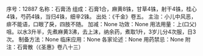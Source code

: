 序号：12887
名称：石膏汤
组成：石膏1合，麻黄8铢，甘草4铢，射干4铢，桂心4铢，芍药4铢，当归4铢，细辛2铢。
出处：《千金》卷五。
主治：小儿中风恶，痱不能语，口眼了戾，四肢不随。
加减：None
功效：None
用法用量：上(口父)咀。以水3升半，先煮麻黄3沸，去上沫，纳余药，煮取1升，3岁儿分4次服，日3次。
制备方法：None
临床应用：None
各家论述：None
用药禁忌：None
附注：石膏散（《圣惠》卷八十三）
